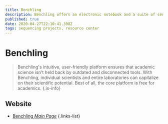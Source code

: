 ```yaml
---
title: Benchling
description: Benchling offers an electronic notebook and a suite of sequence design tools for free to academics.
published: true
date: 2020-04-27T22:10:41.398Z
tags: sequencing projects, resource center
---
```


# Benchling

> Benchling's intuitive, user-friendly platform ensures that academic science isn't held back by outdated and disconnected tools. With Benchling, individual scientists and entire laboratories can capitalize on their scientific potential. Best of all, the core platform is free for academics.
{.is-info}

 

## Website 

- [Benchling *Main Page*](https://www.benchling.com/academic/)
 {.links-list}

 